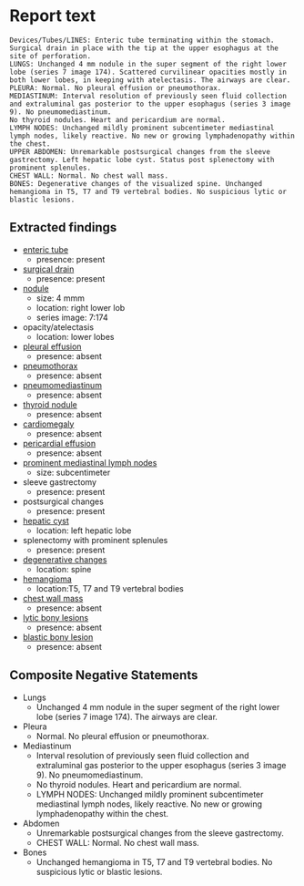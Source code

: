 # Report text

```text
Devices/Tubes/LINES: Enteric tube terminating within the stomach. Surgical drain in place with the tip at the upper esophagus at the site of perforation.
LUNGS: Unchanged 4 mm nodule in the super segment of the right lower lobe (series 7 image 174). Scattered curvilinear opacities mostly in both lower lobes, in keeping with atelectasis. The airways are clear.
PLEURA: Normal. No pleural effusion or pneumothorax.
MEDIASTINUM: Interval resolution of previously seen fluid collection and extraluminal gas posterior to the upper esophagus (series 3 image 9). No pneumomediastinum. 
No thyroid nodules. Heart and pericardium are normal.
LYMPH NODES: Unchanged mildly prominent subcentimeter mediastinal lymph nodes, likely reactive. No new or growing lymphadenopathy within the chest.
UPPER ABDOMEN: Unremarkable postsurgical changes from the sleeve gastrectomy. Left hepatic lobe cyst. Status post splenectomy with prominent splenules. 
CHEST WALL: Normal. No chest wall mass.
BONES: Degenerative changes of the visualized spine. Unchanged hemangioma in T5, T7 and T9 vertebral bodies. No suspicious lytic or blastic lesions.
```

## Extracted findings

- [enteric tube](../../definitions/upmedic/EndotrachealTube.cde.md)
  - presence: present
- [surgical drain](../../definitions/hood/percutaneous-drainage-catheter.json)
  - presence: present
- [nodule](../../definitions/hood/adrenal-nodule.json)
  - size: 4 mmm
  - location: right lower lob
  - series image: 7:174
- opacity/atelectasis
  - location: lower lobes
- [pleural effusion](../../definitions/hood/pleural-effusion.json)
  - presence: absent
- [pneumothorax](../../definitions/hood/pneumothorax.json)
  - presence: absent
- [pneumomediastinum](../../definitions/hood/pneumomediastinum.json)
  - presence: absent
- [thyroid nodule](../../definitions/hood/thyroid-nodule.md)
  - presence: absent
- [cardiomegaly](../../definitions/upmedic/Cardiomegaly.cde.md)
  - presence: absent
- [pericardial effusion](../../definitions/hood/pericardial-effusion.json)
  - presence: absent
- [prominent mediastinal lymph nodes](../../definitions/hood/mediastinal-lymph-nodes.json)
  - size: subcentimeter
- sleeve gastrectomy
  - presence: present
- postsurgical changes
  - presence: present
- [hepatic cyst](../../definitions/hood/hepatic-cyst.json)
  - location: left hepatic lobe
- splenectomy with prominent splenules
  - presence: present
- [degenerative changes](../../definitions/nuance/thoracic_spine_degenerative_changes.json)
  - location: spine
- [hemangioma](../../definitions/nuance/thoracic_spine_hemangioma.json)
  - location:T5, T7 and T9 vertebral bodies
- [chest wall mass](../../definitions/hood/chest-wall.json)  
  - presence: absent
- [lytic bony lesions](../../definitions/hood/lytic-lesion.md)
  - presence: absent
- [blastic bony lesion](../../definitions/hood/sclerotic-lesion.md)
  - presence: absent

## Composite Negative Statements

- Lungs
  - Unchanged 4 mm nodule in the super segment of the right lower lobe (series 7 image 174). The airways are clear.
- Pleura
  - Normal. No pleural effusion or pneumothorax.
- Mediastinum
  - Interval resolution of previously seen fluid collection and extraluminal gas posterior to the upper esophagus (series 3 image 9). No pneumomediastinum.
  - No thyroid nodules. Heart and pericardium are normal.
  - LYMPH NODES: Unchanged mildly prominent subcentimeter mediastinal lymph nodes, likely reactive. No new or growing lymphadenopathy within the chest.
- Abdomen
  - Unremarkable postsurgical changes from the sleeve gastrectomy.
  - CHEST WALL: Normal. No chest wall mass.
- Bones
  - Unchanged hemangioma in T5, T7 and T9 vertebral bodies. No suspicious lytic or blastic lesions.
